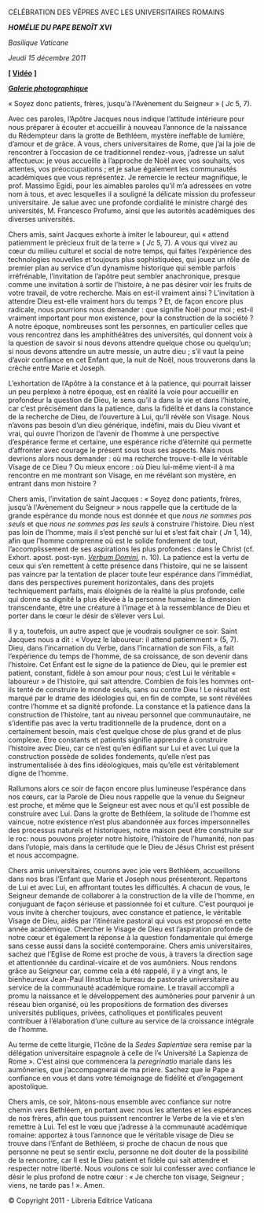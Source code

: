 CÉLÉBRATION DES VÊPRES AVEC LES UNIVERSITAIRES ROMAINS

***HOMÉLIE DU PAPE BENOÎT XVI***

*Basilique Vaticane*

*Jeudi 15 décembre 2011*

**\[ [Vidéo](http://player.rv.va/vaticanplayer.asp?language=it&tic=VA_7JHGZMSO)** **\]**

***[Galerie photographique](http://www.vatican.va/news_services/liturgy/photogallery/2011/20111215/index.html)***

« Soyez donc patients, frères, jusqu'à l'Avènement du Seigneur » ( *Jc* 5, 7).

Avec ces paroles, l’Apôtre Jacques nous indique l’attitude intérieure pour nous préparer à écouter et accueillir à nouveau l’annonce de la naissance du Rédempteur dans la grotte de Bethléem, mystère ineffable de lumière, d’amour et de grâce. A vous, chers universitaires de Rome, que j’ai la joie de rencontrer à l’occasion de ce traditionnel rendez-vous, j’adresse un salut affectueux: je vous accueille à l’approche de Noël avec vos souhaits, vos attentes, vos préoccupations ; et je salue également les communautés académiques que vous représentez. Je remercie le recteur magnifique, le prof. Massimo Egidi, pour les aimables paroles qu’il m’a adressées en votre nom à tous, et avec lesquelles il a souligné la délicate mission du professeur universitaire. Je salue avec une profonde cordialité le ministre chargé des universités, M. Francesco Profumo, ainsi que les autorités académiques des diverses universités.

Chers amis, saint Jacques exhorte à imiter le laboureur, qui « attend patiemment le précieux fruit de la terre » ( *Jc* 5, 7). A vous qui vivez au cœur du milieu culturel et social de notre temps, qui faites l’expérience des technologies nouvelles et toujours plus sophistiquées, qui jouez un rôle de premier plan au service d’un dynamisme historique qui semble parfois irréfrénable, l’invitation de l’apôtre peut sembler anachronique, presque comme une invitation à sortir de l’histoire, à ne pas désirer voir les fruits de votre travail, de votre recherche. Mais en est-il vraiment ainsi ? L’invitation à attendre Dieu est-elle vraiment hors du temps ? Et, de façon encore plus radicale, nous pourrions nous demander : que signifie Noël pour moi ; est-il vraiment important pour mon existence, pour la construction de la société ? A notre époque, nombreuses sont les personnes, en particulier celles que vous rencontrez dans les amphithéâtres des universités, qui donnent voix à la question de savoir si nous devons attendre quelque chose ou quelqu’un; si nous devons attendre un autre messie, un autre dieu ; s’il vaut la peine d’avoir confiance en cet Enfant que, la nuit de Noël, nous trouverons dans la crèche entre Marie et Joseph.

L’exhortation de l’Apôtre à la constance et à la patience, qui pourrait laisser un peu perplexe à notre époque, est en réalité la voie pour accueillir en profondeur la question de Dieu, le sens qu’il a dans la vie et dans l’histoire, car c’est précisément dans la patience, dans la fidélité et dans la constance de la recherche de Dieu, de l’ouverture à Lui, qu’Il révèle son Visage. Nous n’avons pas besoin d’un dieu générique, indéfini, mais du Dieu vivant et vrai, qui ouvre l’horizon de l’avenir de l’homme à une perspective d’espérance ferme et certaine, une espérance riche d’éternité qui permette d’affronter avec courage le présent sous tous ses aspects. Mais nous devrions alors nous demander : où ma recherche trouve-t-elle le véritable Visage de ce Dieu ? Ou mieux encore : où Dieu lui-même vient-il à ma rencontre en me montrant son Visage, en me révélant son mystère, en entrant dans mon histoire ?

Chers amis, l’invitation de saint Jacques : « Soyez donc patients, frères, jusqu'à l'Avènement du Seigneur » nous rappelle que la certitude de la grande espérance du monde nous est donnée et que *nous ne sommes pas seuls* et que *nous ne sommes pas les seuls* à construire l’histoire. Dieu n’est pas loin de l’homme, mais il s’est penché sur lui et s’est fait chair ( *Jn* 1, 14), afin que l’homme comprenne où est le solide fondement de tout, l’accomplissement de ses aspirations les plus profondes : dans le Christ (cf. Exhort. apost. post-syn. *[Verbum Domini](/content/benedict-xvi/fr/apost_exhortations/documents/hf_ben-xvi_exh_20100930_verbum-domini.html),* n. 10). La patience est la vertu de ceux qui s’en remettent à cette présence dans l’histoire, qui ne se laissent pas vaincre par la tentation de placer toute leur espérance dans l’immédiat, dans des perspectives purement horizontales, dans des projets techniquement parfaits, mais éloignés de la réalité la plus profonde, celle qui donne sa dignité la plus élevée à la personne humaine: la dimension transcendante, être une créature à l’image et à la ressemblance de Dieu et porter dans le cœur le désir de s’élever vers Lui.

Il y a, toutefois, un autre aspect que je voudrais souligner ce soir. Saint Jacques nous a dit : « Voyez le laboureur: il attend patiemment » (5, 7). Dieu, dans l’incarnation du Verbe, dans l’incarnation de son Fils, a fait l’expérience du temps de l’homme, de sa croissance, de son devenir dans l’histoire. Cet Enfant est le signe de la patience de Dieu, qui le premier est patient, constant, fidèle à son amour pour nous; c’est Lui le véritable « laboureur » de l’histoire, qui sait attendre. Combien de fois les hommes ont-ils tenté de construire le monde seuls, sans ou contre Dieu ! Le résultat est marqué par le drame des idéologies qui, en fin de compte, se sont révélées contre l’homme et sa dignité profonde. La constance et la patience dans la construction de l’histoire, tant au niveau personnel que communautaire, ne s’identifie pas avec la vertu traditionnelle de la prudence, dont on a certainement besoin, mais c’est quelque chose de plus grand et de plus complexe. Etre constants et patients signifie apprendre à construire l’histoire avec Dieu, car ce n’est qu’en édifiant sur Lui et avec Lui que la construction possède de solides fondements, qu’elle n’est pas instrumentalisée à des fins idéologiques, mais qu’elle est véritablement digne de l’homme.

Rallumons alors ce soir de façon encore plus lumineuse l’espérance dans nos cœurs, car la Parole de Dieu nous rappelle que la venue du Seigneur est proche, et même que le Seigneur est avec nous et qu’il est possible de construire avec Lui. Dans la grotte de Bethléem, la solitude de l’homme est vaincue, notre existence n’est plus abandonnée aux forces impersonnelles des processus naturels et historiques, notre maison peut être construite sur le roc: nous pouvons projeter notre histoire, l’histoire de l’humanité, non pas dans l’utopie, mais dans la certitude que le Dieu de Jésus Christ est présent et nous accompagne.

Chers amis universitaires, courons avec joie vers Bethléem, accueillons dans nos bras l’Enfant que Marie et Joseph nous présenteront. Repartons de Lui et avec Lui, en affrontant toutes les difficultés. A chacun de vous, le Seigneur demande de collaborer à la construction de la ville de l’homme, en conjuguant de façon sérieuse et passionnée foi et culture. C’est pourquoi je vous invite à chercher toujours, avec constance et patience, le véritable Visage de Dieu, aidés par l’itinéraire pastoral qui vous est proposé en cette année académique. Chercher le Visage de Dieu est l’aspiration profonde de notre cœur et également la réponse à la question fondamentale qui émerge sans cesse aussi dans la société contemporaine. Chers amis universitaires, sachez que l’Eglise de Rome est proche de vous, à travers la direction sage et attentionnée du cardinal-vicaire et de vos aumôniers. Nous rendons grâce au Seigneur car, comme cela a été rappelé, il y a vingt ans, le bienheureux Jean-Paul IIinstitua le bureau de pastorale universitaire au service de la communauté académique romaine. Le travail accompli a promu la naissance et le développement des aumôneries pour parvenir à un réseau bien organisé, où les propositions de formation des diverses universités publiques, privées, catholiques et pontificales peuvent contribuer à l’élaboration d’une culture au service de la croissance intégrale de l’homme.

Au terme de cette liturgie, l’Icône de la *Sedes Sapientiae* sera remise par la délégation universitaire espagnole à celle de l’« Université La Sapienza de Rome ». C’est ainsi que commencera la *peregrinatio* mariale dans les aumôneries, que j’accompagnerai de ma prière. Sachez que le Pape a confiance en vous et dans votre témoignage de fidélité et d’engagement apostolique.

Chers amis, ce soir, hâtons-nous ensemble avec confiance sur notre chemin vers Bethléem, en portant avec nous les attentes et les espérances de nos frères, afin que tous puissent rencontrer le Verbe de la vie et s’en remettre à Lui. Tel est le vœu que j’adresse à la communauté académique romaine: apportez à tous l’annonce que le véritable visage de Dieu se trouve dans l’Enfant de Bethléem, si proche de chacun de nous que personne ne peut se sentir exclu, personne ne doit douter de la possibilité de la rencontre, car Il est le Dieu patient et fidèle qui sait attendre et respecter notre liberté. Nous voulons ce soir lui confesser avec confiance le désir le plus profond de notre cœur : « Je cherche ton visage, Seigneur ; viens, ne tarde pas ! ». Amen.

© Copyright 2011 - Libreria Editrice Vaticana